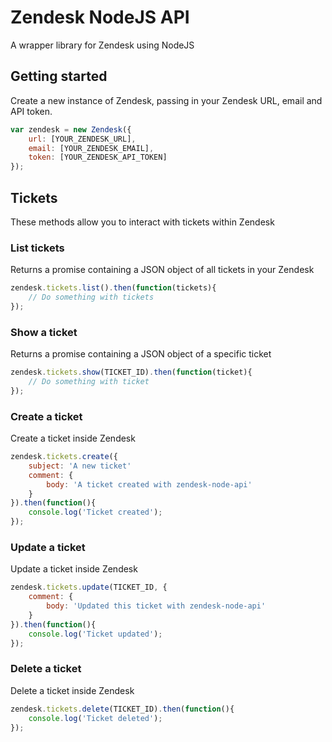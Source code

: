 # Zendesk NodeJS API
A wrapper library for Zendesk using NodeJS

## Getting started
Create a new instance of Zendesk, passing in your Zendesk URL, email and API token.

```javascript
var zendesk = new Zendesk({
    url: [YOUR_ZENDESK_URL],
    email: [YOUR_ZENDESK_EMAIL],
    token: [YOUR_ZENDESK_API_TOKEN]
});
```

## Tickets
These methods allow you to interact with tickets within Zendesk

### List tickets
Returns a promise containing a JSON object of all tickets in your Zendesk

```javascript
zendesk.tickets.list().then(function(tickets){
    // Do something with tickets
});
```

### Show a ticket
Returns a promise containing a JSON object of a specific ticket

```javascript
zendesk.tickets.show(TICKET_ID).then(function(ticket){
    // Do something with ticket
});
```

### Create a ticket
Create a ticket inside Zendesk

```javascript
zendesk.tickets.create({
    subject: 'A new ticket'
    comment: {
        body: 'A ticket created with zendesk-node-api'
    }
}).then(function(){
    console.log('Ticket created');
});
```

### Update a ticket
Update a ticket inside Zendesk

```javascript
zendesk.tickets.update(TICKET_ID, {
    comment: {
        body: 'Updated this ticket with zendesk-node-api'
    }
}).then(function(){
    console.log('Ticket updated');
});
```

### Delete a ticket
Delete a ticket inside Zendesk

```javascript
zendesk.tickets.delete(TICKET_ID).then(function(){
    console.log('Ticket deleted');
});
```
